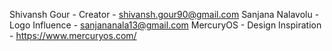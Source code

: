 Shivansh Gour - Creator - shivansh.gour90@gmail.com
Sanjana Nalavolu - Logo Influence - sanjananala13@gmail.com
MercuryOS - Design Inspiration - https://www.mercuryos.com/